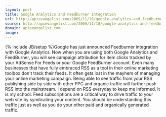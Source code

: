 ```yaml
---
layout: post
title: Google Analytics and Feedburner Integration
url: http://apievangelist.com/2009/11/18/google-analytics-and-feedburner-integration/
source: http://apievangelist.com/2009/11/18/google-analytics-and-feedburner-integration/
domain: apievangelist.com
image: 
---
```

{% include JB/setup %}Google has just announced Feedburner integration with Google Analytics.
Now when you are using both Google Analytics and FeedBurner, you will see campaign attribution for item clicks tracked by your AdSense For Feeds or your Google FeedBurner account.
Even many businesses that have fully embraced RSS as a tool in their online marketing toolbox don't track their feeds. It often gets lost in the mayhem of managing your online marketing campaign.
Being able to see traffic from your RSS publishing side by side with other PPC and organic traffic will further push RSS into the mainstream.
I depend on RSS everyday to keep me informed. It is my school.
Feed subscriptions are a critical way to drive traffic to your web site by syndicating your content. You should be understanding this traffic just as well as you do your other paid and organically generated traffic.
